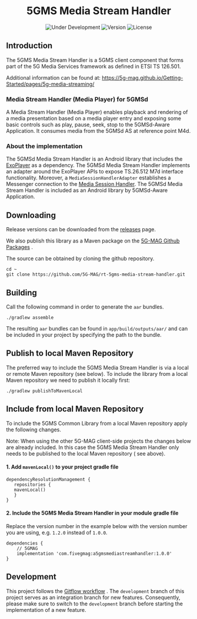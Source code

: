 <h1 align="center">5GMS Media Stream Handler</h1>
<p align="center">
  <img src="https://img.shields.io/badge/Status-Under_Development-yellow" alt="Under Development">
  <img src="https://img.shields.io/github/v/tag/5G-MAG/rt-5gms-media-session-handler?label=version" alt="Version">
  <img src="https://img.shields.io/badge/License-5G--MAG%20Public%20License%20(v1.0)-blue" alt="License">
</p>

## Introduction

The 5GMS Media Stream Handler is a 5GMS client component that forms part of the 5G Media Services
framework as defined in ETSI TS 126.501.

Additional information can be found at: https://5g-mag.github.io/Getting-Started/pages/5g-media-streaming/

### Media Stream Handler (Media Player) for 5GMSd

A Media Stream Handler (Media Player) enables playback and rendering of a media
presentation based on a media player entry and exposing some basic controls such as play, pause,
seek, stop to the 5GMSd-Aware Application. It consumes media from the 5GMSd AS at reference point
M4d.

### About the implementation

The 5GMSd Media Stream Handler is an Android library that includes
the [ExoPlayer](https://github.com/google/ExoPlayer) as a dependency. The 5GMSd Media Stream Handler
implements an adapter around the ExoPlayer APIs to expose TS.26.512 M7d interface functionality.
Moreover, a `MediaSessionHandlerAdapter` establishes a Messenger connection to
the [Media Session Handler](https://github.com/5G-MAG/rt-5gms-media-session-handler). The 5GMSd
Media Stream Handler is included as an Android library by 5GMSd-Aware Application.

## Downloading

Release versions can be downloaded from
the [releases](https://github.com/5G-MAG/rt-5gms-media-stream-handler/releases) page.

We also publish this library as a Maven package on
the [5G-MAG Github Packages](https://github.com/orgs/5G-MAG/packages?repo_name=rt-5gms-media-stream-handler)
.

The source can be obtained by cloning the github repository.

```
cd ~
git clone https://github.com/5G-MAG/rt-5gms-media-stream-handler.git
```

## Building

Call the following command in order to generate the `aar` bundles.

````
./gradlew assemble
````

The resulting `aar` bundles can be found in `app/build/outputs/aar/` and can be included in your
project by specifying the path to the bundle.

## Publish to local Maven Repository

The preferred way to include the 5GMS Media Stream Handler is via a local or remote Maven
repository (see
below). To include the library from a local Maven repository we need to publish it locally first:

````
./gradlew publishToMavenLocal
````

## Include from local Maven Repository

To include the 5GMS Common Library from a local Maven repository apply the following changes.

Note: When using the other 5G-MAG client-side projects the changes below are already included. In
this case the 5GMS Media Stream Handler only needs to be published to the local Maven repository (
see
above).

#### 1. Add `mavenLocal()` to your project gradle file

````
dependencyResolutionManagement {
   repositories {
   mavenLocal()
   }
}
````

#### 2. Include the 5GMS Media Stream Handler in your module gradle file

Replace the version number in the example below with the version number you are using,
e.g. `1.2.0` instead of `1.0.0`.

````
dependencies {
    // 5GMAG
    implementation 'com.fivegmag:a5gmsmediastreamhandler:1.0.0'
}
````

## Development

This project follows
the [Gitflow workflow](https://www.atlassian.com/git/tutorials/comparing-workflows/gitflow-workflow)
. The `development`
branch of this project serves as an integration branch for new features. Consequently, please make
sure to switch to the `development`
branch before starting the implementation of a new feature.

